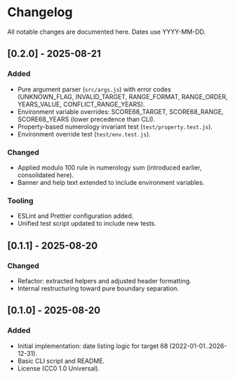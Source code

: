 # Changelog

All notable changes are documented here. Dates use YYYY-MM-DD.

## [0.2.0] - 2025-08-21
### Added
- Pure argument parser (`src/args.js`) with error codes (UNKNOWN_FLAG, INVALID_TARGET, RANGE_FORMAT, RANGE_ORDER, YEARS_VALUE, CONFLICT_RANGE_YEARS).
- Environment variable overrides: SCORE68_TARGET, SCORE68_RANGE, SCORE68_YEARS (lower precedence than CLI).
- Property-based numerology invariant test (`test/property.test.js`).
- Environment override test (`test/env.test.js`).
### Changed
- Applied modulo 100 rule in numerology sum (introduced earlier, consolidated here).
- Banner and help text extended to include environment variables.
### Tooling
- ESLint and Prettier configuration added.
- Unified test script updated to include new tests.

## [0.1.1] - 2025-08-20
### Changed
- Refactor: extracted helpers and adjusted header formatting.
- Internal restructuring toward pure boundary separation.

## [0.1.0] - 2025-08-20
### Added
- Initial implementation: date listing logic for target 68 (2022-01-01..2026-12-31).
- Basic CLI script and README.
- License (CC0 1.0 Universal).

